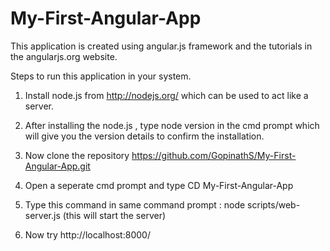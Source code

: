 My-First-Angular-App
====================

This application is created using angular.js framework and the tutorials in the angularjs.org website.


Steps to run this application in your system.

1) Install node.js from http://nodejs.org/ which can be used to act like a server.

2) After installing the node.js  , type node version in the cmd prompt which will give you the version details to confirm the installation.

3) Now clone the repository   https://github.com/GopinathS/My-First-Angular-App.git

4) Open a seperate cmd prompt and type CD My-First-Angular-App

5) Type this command in same command prompt : node scripts/web-server.js   (this will start the server)

6) Now try http://localhost:8000/